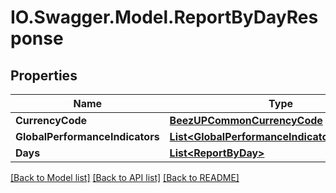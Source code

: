 # IO.Swagger.Model.ReportByDayResponse
## Properties

Name | Type | Description | Notes
------------ | ------------- | ------------- | -------------
**CurrencyCode** | [**BeezUPCommonCurrencyCode**](BeezUPCommonCurrencyCode.md) |  | 
**GlobalPerformanceIndicators** | [**List&lt;GlobalPerformanceIndicatorByChannel&gt;**](GlobalPerformanceIndicatorByChannel.md) |  | 
**Days** | [**List&lt;ReportByDay&gt;**](ReportByDay.md) |  | 

[[Back to Model list]](../README.md#documentation-for-models) [[Back to API list]](../README.md#documentation-for-api-endpoints) [[Back to README]](../README.md)

